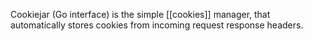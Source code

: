 Cookiejar  (Go interface) is the simple [[cookies]] manager, that automatically stores cookies from incoming request response headers.